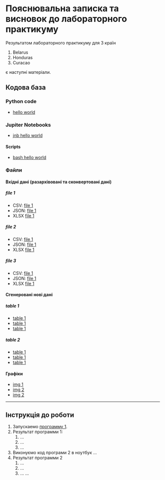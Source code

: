 # Пояснювальна записка та висновок до лабораторного практикуму

Результатом лабораторного практикуму для 3 країн

1. Belarus
2. Honduras
3. Curacao

є наступні матеріали.

## Кодова база

### Python code

- [hello world](src/hello_world.py)

### Jupiter Notebooks

- [jnb hello world](src/hello_world.jnb)

#### Scripts

- [bash hello world](src/hello_world.sh)

### Файли

#### Вхідні дані (разархівовані та сконвертовані дані)

##### file 1

- CSV: [file 1](data/file1link1.csv)
- JSON: [file 1](data/file1link1.json)
- XLSX [file 1](data/file1link1.xlsx)

##### file 2

- CSV: [file 1](data/file1link1.csv)
- JSON: [file 1](data/file1link1.json)
- XLSX [file 1](data/file1link1.xlsx)

##### file 3

- CSV: [file 1](data/file1link1.csv)
- JSON: [file 1](data/file1link1.json)
- XLSX [file 1](data/file1link1.xlsx)

#### Сгенеровані нові дані

##### table 1

- [table 1](data/file1link1.csv)
- [table 1](data/file1link1.xlsx)
- [table 1](data/file1link1.json)

##### table 2

- [table 1](data/file1link1.csv)
- [table 1](data/file1link1.xlsx)
- [table 1](data/file1link1.json)

#### Графіки

- [img 1](src/file1link1.jnb)
- [img 2](img/file1link2.png)
- [img 2](img/file1link2.jpg)

---

## Інструкція до роботи

1. Запускаемо [программу 1](src/hello_world.py).
2. Результат программи 1:
    1. ...
    2. ...
    3. ...
3. Виконуємо код програми 2 в ноутбук ...
4. Результат программи 2
    1. ...
    2. ...
    3. ...
       ...
